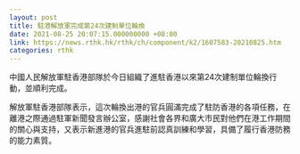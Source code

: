 ```yaml
---
layout: post
title: 駐港解放軍完成第24次建制單位輪換
date: 2021-08-25 20:07:15.000000000 +08:00
link: https://news.rthk.hk/rthk/ch/component/k2/1607583-20210825.htm
categories: rthk
---
```


中國人民解放軍駐香港部隊於今日組織了進駐香港以來第24次建制單位輪換行動，並順利完成。

解放軍駐香港部隊表示，這次輪換出港的官兵圓滿完成了駐防香港的各項任務，在離港之際通過駐軍新聞發言辦公室，感謝社會各界和廣大市民對他們在港工作期間的關心與支持，又表示新進港的官兵進駐前認真訓練和學習，具備了履行香港防務的能力素質。
